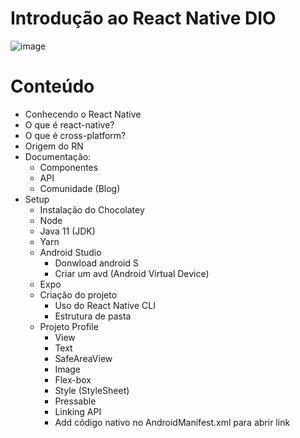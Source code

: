 # Introdução ao React Native DIO

![image](https://user-images.githubusercontent.com/106120077/174814407-eae12f71-7d2f-484a-bd69-6e1ce71fffb2.png)

# Conteúdo
* Conhecendo o React Native
* O que é react-native?
* O que é cross-platform?
* Origem do RN
* Documentação:
  * Componentes
  * API
  * Comunidade (Blog)
* Setup
  * Instalação do Chocolatey
  * Node
  * Java 11 (JDK)
  * Yarn
  * Android Studio
    * Donwload android S
    * Criar um avd (Android Virtual Device)
  * Expo
  * Criação do projeto
    * Uso do React Native CLI
    * Estrutura de pasta
  * Projeto Profile
    * View
    * Text
    * SafeAreaView
    * Image
    * Flex-box
    * Style (StyleSheet)
    * Pressable
    * Linking API
    * Add código nativo no AndroidManifest.xml para abrir link
